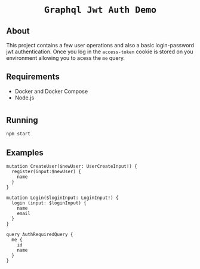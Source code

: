 <h1 align=center> 
    
    Graphql Jwt Auth Demo
</h1>

## About

This project contains a few user operations and also a basic login-password jwt authentication. Once you log in the `access-token` cookie is stored on you environment allowing you to acess the `me` query. 

## Requirements

- Docker and Docker Compose
- Node.js

<h1>

## Running

```sh
npm start
```
## Examples

```gql
mutation CreateUser($newUser: UserCreateInput!) {
  register(input:$newUser) {
    name
  }
}

mutation Login($loginInput: LoginInput!) {
  login (input: $loginInput) {
    name
    email
  }
}

query AuthRequiredQuery {
  me {
    id
    name
  }
}
```
